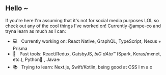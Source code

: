 ## Hello ~

If you're here I'm assuming that it's not for social media purposes LOL so check out any of the cool things I've worked on! Currently @ampe-co and tryna learn as much as I can: 
- 💻 &nbsp; Currently working on: React Native, GraphQL, TypeScript, Nexus + Prisma
- 🔨 &nbsp; Past tools: React/Redux, GatsbyJS, *biG dAta™* (Spark, Keras/mxnet, etc.), Python🐍 , Java☕️ 
- 📚 &nbsp; Trying to learn: Next.js, Swift/Kotlin, being good at CSS l m a o

<!--
**orangejuicetin/orangejuicetin** is a ✨ _special_ ✨ repository because its `README.md` (this file) appears on your GitHub profile.

Here are some ideas to get you started:

- 🔭 I’m currently working on ...
- 🌱 I’m currently learning ...
- 👯 I’m looking to collaborate on ...
- 🤔 I’m looking for help with ...
- 💬 Ask me about ...
- 📫 How to reach me: ...
- 😄 Pronouns: ...
- ⚡ Fun fact: ...
-->

